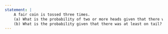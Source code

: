 ```yaml
---
statement: |
    A fair coin is tossed three times.  
    (a) What is the probability of two or more heads given that there was at least one head?  
    (b) What is the probability given that there was at least on tail?
---
```

